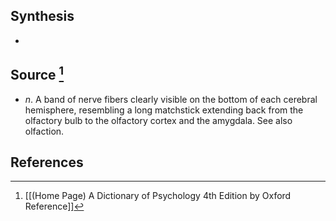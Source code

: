 ## Synthesis
- 
## Source [^1]
- $n$. A band of nerve fibers clearly visible on the bottom of each cerebral hemisphere, resembling a long matchstick extending back from the olfactory bulb to the olfactory cortex and the amygdala. See also olfaction.
## References

[^1]: [[(Home Page) A Dictionary of Psychology 4th Edition by Oxford Reference]]